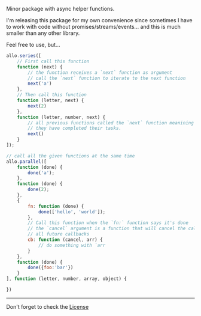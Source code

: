 Minor package with async helper functions.

I'm releasing this package for my own convenience since sometimes I have to work
with code without promises/streams/events... and this is much smaller than any other
library.

Feel free to use, but...


```javascript
allo.series([
    // First call this function
    function (next) {
        // the function receives a `next` function as argument
        // call the `next` function to iterate to the next function
        next('a')
    },
    // Then call this function
    function (letter, next) {
        next(2)
    },
    function (letter, number, next) {
        // all previous functions called the `next` function meanining
        // they have completed their tasks.
        next()
    }
]);
```

```javascript
// call all the given functions at the same time
allo.parallel([
    function (done) {
        done('a');
    },
    function (done) {
        done(2);
    },
    {
        fn: function (done) {
            done(['hello', 'world']);
        },
        // Call this function when the `fn:` function says it's done
        // the `cancel` argument is a function that will cancel the call to
        // all future callbacks
        cb: function (cancel, arr) {
            // do something with `arr
        }
    },
    function (done) {
        done({foo:'bar'})
    }
], function (letter, number, array, object) {

})
```

---

Don't forget to check the [License](https://github.com/Couto/allo/blob/master/LICENSE)
